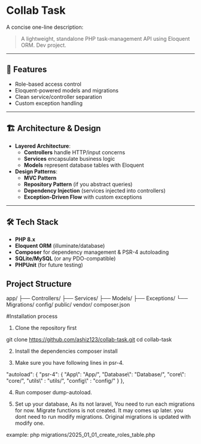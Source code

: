 # Collab Task

A concise one-line description:  
> A lightweight, standalone PHP task-management API using Eloquent ORM.
> Dev project.

---

## 🚀 Features
- Role-based access control
- Eloquent-powered models and migrations
- Clean service/controller separation
- Custom exception handling

---

## 🏗️ Architecture & Design
- **Layered Architecture**:  
  - **Controllers** handle HTTP/input concerns  
  - **Services** encapsulate business logic  
  - **Models** represent database tables with Eloquent  
- **Design Patterns**: 
  - **MVC Pattern** 
  - **Repository Pattern** (if you abstract queries)  
  - **Dependency Injection** (services injected into controllers)  
  - **Exception-Driven Flow** with custom exceptions

---

## 🛠️ Tech Stack
- **PHP 8.x**  
- **Eloquent ORM** (illuminate/database)  
- **Composer** for dependency management & PSR-4 autoloading  
- **SQLite/MySQL** (or any PDO-compatible)  
- **PHPUnit** (for future testing)

## Project Structure
app/
├── Controllers/
├── Services/
├── Models/
├── Exceptions/
└── Migrations/
config/
public/
vendor/
composer.json

#Installation process
1. Clone the repository first

git clone https://github.com/ashiz123/collab-task.git
cd collab-task

2. Install the dependencies
composer install

3. Make sure you have following lines in psr-4. 

  "autoload": {
        "psr-4": {
            "App\\": "App/",
            "Database\\": "Database/",
            "core\\": "core/",
            "utils\\" : "utils/",
            "config\\" : "config/"
          }
     },

4. Run composer dump-autoload.

5. Set up your database, As its not laravel, You need to run each migrations for now. Migrate functions is not created. It may comes up later.
you dont need to run modify migrations. Original migrations is updated with modify one.

example: 
php migrations/2025_01_01_create_roles_table.php





